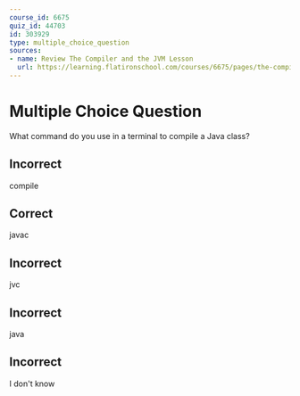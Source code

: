 ```yaml
---
course_id: 6675
quiz_id: 44703
id: 303929
type: multiple_choice_question
sources:
- name: Review The Compiler and the JVM Lesson
  url: https://learning.flatironschool.com/courses/6675/pages/the-compiler-and-the-jvm?module_item_id=533224
---
```


# Multiple Choice Question

What command do you use in a terminal to compile a Java class?

## Incorrect

compile

## Correct

javac

## Incorrect

jvc

## Incorrect

java

## Incorrect

I don't know
